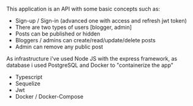 This application is an API with some basic concepts such as:

- Sign-up / Sign-in (advanced one with access and refresh jwt token)
- There are two types of users [blogger, admin]
- Posts can be published or hidden
- Bloggers / admins can create/read/update/delete posts 
- Admin can remove any public post

As infrastructure i've used Node JS with the express framework, as database i used PostgreSQL and Docker to "containerize the app"

- Typescript
- Sequelize
- Jwt
- Docker / Docker-Compose